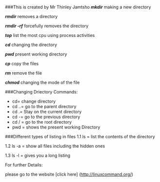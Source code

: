 ###This is created by Mr Thinley Jamtsho
***mkdir***
making a new directory

***rmdir***
removes a directory

***rmdir -rf***
forcefully removes the directory

***top***
list the most cpu using process activities

***cd***
changing the directory

***pwd***
present working directory

***cp***
copy the files

***rm***
remove the file

***chmod*** 
changing the mode of the file

###Changing Driectory Commands:
  * cd= change directory
  * cd ..= go to the parent directory
  * cd .= Stay on the current directory
  * cd -= go to the previous directory
  * cd / = go to the root directory
  * pwd = shows the present working Directory
  
###Different types of listing in files
  1.1 ls = list the contents of the directory

  1.2 ls -a = show all files including the hidden ones
  
  1.3 ls -l = gives you a long listing

For further Details:

please go to the website [click here] (http://linuxcommand.org/)
  
